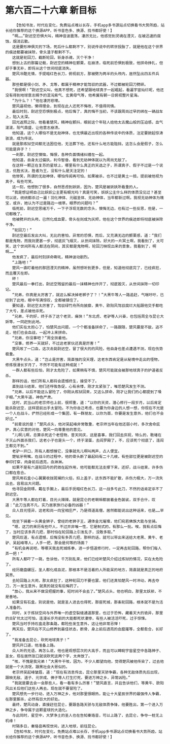 # 第六百二十六章 新目标
        【告知书友，时代在变化，免费站点难以长存，手机app多书源站点切换看书大势所趋，站长给你推荐的这个换源APP，听书音色多、换源、找书都好使！】
       “啊……”尉迟空恐惧大叫，精神音波震荡，凄厉无比，他感觉到灵魂在湮灭，在被迅速的腐蚀，烟消云散。
       这是要形神俱灭的下场，死后什么都剩不下，别说传说中的转世投胎了，就是他在这个世界的痕迹都要被抹除，骨头渣子都剩不下。
       这就是轮回刀，截断轮回，斩身杀魂，灭个干净！
       想到上古的那篇记载，尉迟空的精神在颤栗，在崩溃，临死前恐惧到极致，他拼命挣扎，但却于事无补，即将从这个世间彻底消失。
       楚风冷酷无情，手提暗红色长刀，俯视前方，那被劈为两半的头颅内，居然坠出四五件兵器。
       那些都是很小剑、矛、戈等，都属于精神才能驾驭的武器，不过都被轮回刀劈碎。
       “我恨啊！”尉迟空尖叫，他真不想死，还希望跟地球真子一起崛起，看遍宇宙灿烂呢，他还没有得到地球意志赐予的混沌紫气、玄黄母气等，他希冀有朝一日俯视整片星海。
       “为什么？！”他在凄厉悲嚎。
       楚风逼视他，懒得理会，到现在此人还死不悔改，不值得同情。
       最后时刻，尉迟空恐惧到极点，他后悔了，真的悔不当初，不该跟周尚过早的绑在一辆战车上，陷入太深。
       回光返照之际，他看着楚风，精神在颤抖，眼前这个年轻人给他太古魔山般的压迫感，血气滚滚，阳气鼎盛，让他意志崩溃。
       他知道，这个人哪怕不是无劫神体，也无惧最近出现的各种传说中的体质，注定要掀起惊涛骇浪，成为传说。
       就是那炼狱空间都无法困住他，无法葬下他，还有什么地方能阻挡，这怎么会是假子，怎么可能是弃子？！
       一刹那，尉迟空懊恼，悔恨，各种负面情绪纠缠在一起。
       他知道，自身太过偏执，利令智昏，看到无劫神体就以为周尚无敌了。
       在这样一颗正在复苏的星球上，哪里有什么真正的天选之子，所谓真子、假子不过是一个说法，优胜劣汰，胜者为王，没有什么是天注定的！
       他惨笑，所谓的无劫神体，哪怕传闻再可怕，如果被杀，也不过是黄土一掊，提前被他视为真子，有些可笑。
       这一刻，他想到了很多，自然思虑到妖妖，因为，楚风是被妖妖所看重的人。
       “我是想证明自己比妖妖公主更有眼光吗？真是可笑，妖妖公主什么样的体质没见过？甚至可以说，统统都杀过一遍！羽化神体、元磁圣体、无劫神体，当年都斩过啊。我视无劫神体为瑰宝，或许，她认为不过是路边一根草。眼界的问题吗？”
       临死前，尉迟空思绪万千，一下子浮现无数的念头，懊悔无边，也有过一些反思，但是，一切都晚了。
       他被劈开的头颅，已然化成血雾，骨头在则成为灰烬，他在这个世界的痕迹即将彻底被抹除干净。
       “轮回刀！”
       尉迟空最后发出大叫，无比的害怕，异常的恐惧，而后，又充满无边的颤栗感，道：“我们都是鬼物，而我则更甚一步，彻底灰飞烟灭，从世间抹除。好大的一片冥土啊，我看到了，太可笑，这个世间所有人都活在阴间，其实都是鬼物啊，轮回刀映现出来的景象，我看到了，啊啊……”
       他发疯了，最后时刻拼命嘶吼，精神波动剧烈。
       “上路吧！”
       楚风一直盯着他的那团湮灭的精神，虽然想听到更多，但是，知道他彻底完了，已经疯狂，而且覆灭在即。
       砰！
       楚风最后一拳打出，尉迟空残留的最后一抹精神也炸开了，彻底毁灭，从世间抹除一切印记。
       “兄弟，你真是太厉害了，就这么解决掉老梆子了？！”大黑牛等人一路追赶，气喘吁吁，已经到了此地，眼中写满惊叹，全都被镇住了。
       要知道，尉迟空太厉害了，驾驭绿竹舟所向披靡，黄牛、欧阳风驾驭腐烂大船跟他交手都吃了大亏，差点被他杀死。
       “兄弟，干的好，终于杀了这个老货，痛快！”东北虎、老驴等人兴奋，也包括周全与昆仑大妖等，一同赶到此地。
       他们实在太担心了，怕楚风出问题，一个个都准备拼命了，一路跟随，楚风要是不敌，逃不走，他们也会血战，一起冲上来拼命。
       “兄弟，你没事吧？”周全扶着他。
       “没事，修养一天就好，不过这老家伙还真是厉害！”
       楚风咳了一口血，这次击毙尉迟空，冒了很大的的风险，他自身也差点遭遇不测，现在伤势极重。
       大黑牛点头，道：“岂止是厉害，简直强的没天理，这老东西肯定是从秘境中走出的怪物，修炼很漫长岁月了，不然不可能有这种成就！”
       一群人都有些后怕，刚才太危险了，如果稍有不慎，楚风可能就会被那地球真子的护道者反杀。
       那样的话，他们所有人都将会遗憾终生，接受不了。
       直到战斗结束，他们还呼吸急促，心有余悸，刚才太紧张了，唯恐楚风发生不测。
       “兄弟，以后不能这么冒险了，你刚从炼狱回来，又这么拼命，刚才让我们的心都提到了嗓子眼。”大黑牛道，神色严肃。
       这时，武当山的老宗师也上前，很郑重，道：“以你的天资，潜心修行一段岁月，以后肯定能杀尉迟空，这样提前出手太冒险。不为你自己考虑，也要为你身边的人想一想，你现在不光是一个人在战斗，俨然已经形成一个集团，有一群朋友，以你为首，你要是发生意外，他们也不会好过。”
       “前辈说的是！”楚风点头，他对吴起峰非常敬重，老宗师当年在他还弱小时，多次舍命庇护，真心实意的对他，楚风一向尊重他的意见。
       “儿啊儿啊，总算杀死这个老怪物，普天同庆，这是喜事，我们回去庆祝，特么的，敢堵在不灭山外面杀我们，这老小子也是头一个，终于滚蛋，去阎罗殿了，不，应该死个彻底了，连阎王都见不到。”
       老驴一开口，所有人都想捶它，没事就先儿啊叫两声，占人便宜。
       楚呲牙咧嘴，在战斗的过程中，他的骨头断了最起码有二十几根，有些部位更是被尉迟空的拳印打穿，肉身前后透亮，血淋淋。
       如果不是有六道轮回丹的药效在起作用，他可能都无法支撑下来，还好，战斗结束，许多伤口都在愈合。
       楚风用石盒小心翼翼收拢斑斓的火焰，扣上盖子，这东西不能扩散，杀伤力极大，万一流失出去，容易出大问题。
       他寻回金刚琢，戴在手腕上，最后手抚暗红色长刀，这一战多亏此刀，不然的话肯定杀不了尉迟空。
       大黑牛等人都在盯着，目光火辣辣，就是昆仑的老喇嘛都披着金色袈裟，双手合什，叹道：“此刀当真不凡，实乃居家旅行必备的凶器！”
       众人目光怪异，这老和尚一向宝相庄严，乃是得道高僧，居然都能说出这种话来，也是……罕见。
       他坐下骑着一头黄金狮子，曾经的老狮子王，通体金光璀璨，他们宛若佛族大能与坐骑。
       “嗯，这刀的来历有些吓人，不过并非唯一性，它是制式的，有那么一批。唉，我有点后悔了，当时应该多弄几把，那时怕在轮回路上引发乱子，没敢多取。”
       楚风叹道，有点遗憾，后悔没有多弄几把，那样的话，就可以带出来送给大老黑、黄牛、老驴、吴起峰等人，人手一把，那会是何等的场面？
       “有机会再说吧，等哪天我去死城练拳，进一步悟道修行时，一定再去轮回路，帮你们每人弄一把！”
       所有人都吓了一跳，告诉他，千万别乱来，他们已经听楚风介绍过炼狱的情况，实在太危险了。
       经历磨盘碾压，圣人都化成血泥，那根本不是活着的人所能呆的地方，简直就是真正的地府冥界。
       去轮回路上大闹，那太疯狂了，这种轮回刀不要也罢，他们还真怕楚风一时冲动，再去夺刀，万一发生意外，就真的就没有后悔药了。
       “放心，我从来不做没把握的事，短时间不会去了。”楚风点头，他也明白，那里太妖邪，不是善地。
       如果没有石盒，别说是他，就是圣人进去也得死，那座死城，那条轮回路，根本就不是为活人准备的。
       同时，关于炼狱空间与外界唯一的虚空裂缝通道那里，也过于恐怖，藏着天大的诡异，那里的古矿坑太过可怕，连漫长岁月前的大能都死状凄惨，有些人被活活吓死，过于惊悚。
       楚风当时手持石盒走那条路，都险些发生意外，这让他非常忌惮！
       两天后，楚风在不灭山修养到最佳状态，断骨、身上前后透亮的血窟窿等，全都愈合，长好了。
       “我准备去昆仑，砍死地球真子！”
       楚风开口道，他准备上路。
       众人听的无语，再怎么说，他也是观想层次的大高手，而且可以睥睨宇宙星空中各路神子、圣女，现在居然张口就说砍死这两个字，太奔放了。
       “咳，不愧是我兄弟！”大黑牛干咳，因为，不少人都望向他，觉得楚风被他传染了，过去他就是一个大流氓，跟黑社会大哥似的。
       老宗师吴起峰皱眉，道：“现在有消息传出，昆仑那里天骄争霸，各种无敌体质先后出现，跟映无敌、道子、元世成、佛子等人打生打死，要进万神之乡，异常凶险。”
       “我就是要去会一会那些人，看一看有多么厉害！”楚风直言，并且告诉他们，等黄牛、欧阳风出关后他们这些人再去，现在就不要冒险了。
       楚风想先一步行动，进入万神之乡，他对那里很眼热，能让十大星辰世界的最强传人争霸，在那里厮杀，必然有巨大的好处。
       最终，楚风动身，直接赶往昆仑，要跟各路天骄与无敌体质争锋，他要胜出，第一个进入万神之乡，争夺属于这颗星球的大造化。
       与此同时，星空中，大梦净土的圣人也在告知秦珞音，可以上路了，去昆仑，争夺一桩无上机缘！
       时隔多日，秦珞音再现世间，进入地球，前往昆仑。
       【告知书友，时代在变化，免费站点难以长存，手机app多书源站点切换看书大势所趋，站长给你推荐的这个换源APP，听书音色多、换源、找书都好使！】